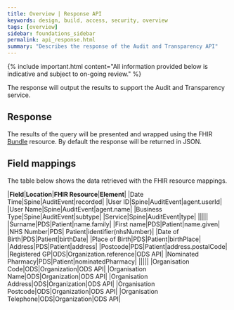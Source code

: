 ```yaml
---
title: Overview | Response API
keywords: design, build, access, security, overview
tags: [overview]
sidebar: foundations_sidebar
permalink: api_response.html
summary: "Describes the response of the Audit and Transparency API"
---
```


{% include important.html content="All information provided below is indicative and subject to on-going review." %}

The response will output the results to support the Audit and Transparency service.

## Response ##

The results of the query will be presented and wrapped using the FHIR [Bundle](http://hl7.org/fhir/bundle.html) resource. By default the response will be returned in JSON.

<script src="https://gist.github.com/sufyanpat/0951b88d32ed7cdf2e8b877af13c8848.js"></script>

## Field mappings ##

The table below shows the data retrieved with the FHIR resource mappings.

|**Field**|**Location**|**FHIR Resource**|**Element**|
|Date Time|Spine|AuditEvent|recorded|
|User ID|Spine|AuditEvent|agent.userId|
|User Name|Spine|AuditEvent|agent.name|
|Business Type|Spine|AuditEvent|subtype|
|Service|Spine|AuditEvent|type|
|||||
|Surname|PDS|Patient|name.family|
|First name|PDS|Patient|name.given|
|NHS Number|PDS| Patient|identifier(nhsNumber)|
|Date of Birth|PDS|Patient|birthDate|
|Place of Birth|PDS|Patient|birthPlace|
|Address|PDS|Patient|address|
|Postcode|PDS|Patient|address.postalCode|
|Registered GP|ODS|Organization.reference|ODS API|
|Nominated Pharmacy|PDS|Patient|nominatedPharmacy|
|||||
|Organisation Code|ODS|Organization|ODS API|
|Organisation Name|ODS|Organization|ODS API|
|Organisation Address|ODS|Organization|ODS API|
|Organisation Postcode|ODS|Organization|ODS API|
|Organisation Telephone|ODS|Organization|ODS API|

